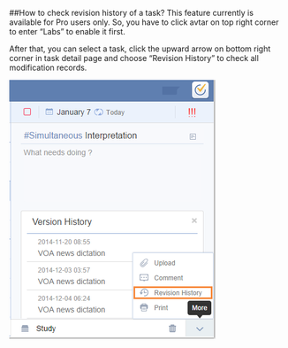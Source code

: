 ##How to check revision history of a task?
This feature currently is available for Pro users only. So, you have to click avtar on top right corner to enter “Labs” to enable it first.

After that, you can select a task, click the upward arrow on bottom right corner in task detail page and choose “Revision History” to check all modification records.

![](../images/image1.14.4W.png)

